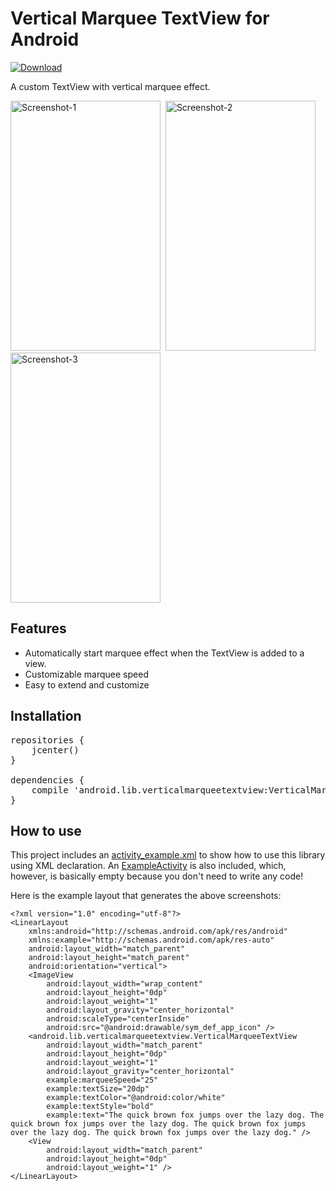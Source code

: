 Vertical Marquee TextView for Android
=====================================

[ ![Download](https://api.bintray.com/packages/ayltai/maven/Android-Lib-VerticalMarqueeTextView/images/download.svg) ](https://bintray.com/ayltai/maven/Android-Lib-VerticalMarqueeTextView/_latestVersion)

A custom TextView with vertical marquee effect.

<img src="https://raw.github.com/ayltai/Android-Lib-VerticalMarqueeTextView/master/screenshots/device-2014-02-22-000150.png" width="240" height="400" alt="Screenshot-1" />&nbsp;
<img src="https://raw.github.com/ayltai/Android-Lib-VerticalMarqueeTextView/master/screenshots/device-2014-02-22-000158.png" width="240" height="400" alt="Screenshot-2" />&nbsp;
<img src="https://raw.github.com/ayltai/Android-Lib-VerticalMarqueeTextView/master/screenshots/device-2014-02-22-000208.png" width="240" height="400" alt="Screenshot-3" />

Features
--------

* Automatically start marquee effect when the TextView is added to a view.
* Customizable marquee speed
* Easy to extend and customize

Installation
------------

<pre>
repositories {
    jcenter()
}

dependencies {
    compile 'android.lib.verticalmarqueetextview:VerticalMarqueeTextView:+'
}
</pre>

How to use
----------

This project includes an [activity_example.xml](https://github.com/ayltai/Android-Lib-VerticalMarqueeTextView/blob/master/Samples/src/main/res/layout/activity_example.xml) to show how to use this library using XML declaration. An [ExampleActivity](https://github.com/ayltai/Android-Lib-VerticalMarqueeTextView/blob/master/Samples/src/main/java/android/lib/widget/verticalmarqueetextview/ExampleActivity.java) is also included, which, however, is basically empty because you don't need to write any code!

Here is the example layout that generates the above screenshots:

    <?xml version="1.0" encoding="utf-8"?>
    <LinearLayout
        xmlns:android="http://schemas.android.com/apk/res/android"
        xmlns:example="http://schemas.android.com/apk/res-auto"
        android:layout_width="match_parent"
        android:layout_height="match_parent"
        android:orientation="vertical">
        <ImageView
            android:layout_width="wrap_content"
            android:layout_height="0dp"
            android:layout_weight="1"
            android:layout_gravity="center_horizontal"
            android:scaleType="centerInside"
            android:src="@android:drawable/sym_def_app_icon" />
        <android.lib.verticalmarqueetextview.VerticalMarqueeTextView
            android:layout_width="match_parent"
            android:layout_height="0dp"
            android:layout_weight="1"
            android:layout_gravity="center_horizontal"
            example:marqueeSpeed="25"
            example:textSize="20dp"
            example:textColor="@android:color/white"
            example:textStyle="bold"
            example:text="The quick brown fox jumps over the lazy dog. The quick brown fox jumps over the lazy dog. The quick brown fox jumps over the lazy dog. The quick brown fox jumps over the lazy dog." />
        <View
            android:layout_width="match_parent"
            android:layout_height="0dp"
            android:layout_weight="1" />
    </LinearLayout>